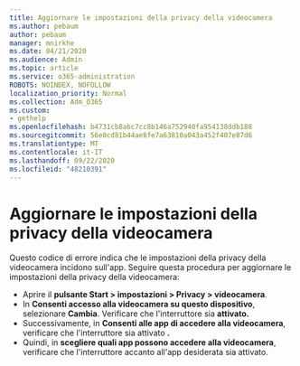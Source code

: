 ```yaml
---
title: Aggiornare le impostazioni della privacy della videocamera
ms.author: pebaum
author: pebaum
manager: mnirkhe
ms.date: 04/21/2020
ms.audience: Admin
ms.topic: article
ms.service: o365-administration
ROBOTS: NOINDEX, NOFOLLOW
localization_priority: Normal
ms.collection: Adm_O365
ms.custom:
- gethelp
ms.openlocfilehash: b4731cb8abc7cc8b146a752940fa954138ddb188
ms.sourcegitcommit: 56e0cd81b44ae8fe7a63810a043a452f407e87d6
ms.translationtype: MT
ms.contentlocale: it-IT
ms.lasthandoff: 09/22/2020
ms.locfileid: "48210391"
---
```

# <a name="update-your-cameras-privacy-settings"></a>Aggiornare le impostazioni della privacy della videocamera

Questo codice di errore indica che le impostazioni della privacy della videocamera incidono sull'app. Seguire questa procedura per aggiornare le impostazioni della privacy della videocamera:

- Aprire il **pulsante Start > impostazioni > Privacy > videocamera**.
- In **Consenti accesso alla videocamera su questo dispositivo**, selezionare **Cambia**. Verificare che l'interruttore sia **attivato.**
- Successivamente, in **Consenti alle app di accedere alla videocamera**, verificare che l'interruttore sia attivato **.**
- Quindi, in **scegliere quali app possono accedere alla videocamera**, verificare che l'interruttore accanto all'app desiderata sia attivato.
